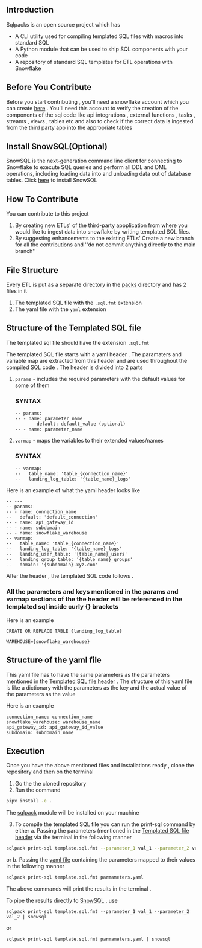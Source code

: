 Introduction
------------
Sqlpacks is an open source project which has 
 - A CLI utility used for compiling templated SQL files with macros into standard SQL  
 - A Python module that can be used to ship SQL components with your code
 - A repository of standard SQL templates for ETL operations with Snowflake 

Before You Contribute
---------------------
Before you start contributing , you'll need a snowflake account which you can create [here](https://signup.snowflake.com) . You'll need this account to verify the creation of the components of the sql code like api integrations , external functions , tasks , streams , views , tables etc and also to check if the correct data is ingested from the third party app
into the appropriate tables

Install SnowSQL(Optional)
--------------------------
SnowSQL is the next-generation command line client for connecting to Snowflake to execute SQL queries and perform all DDL and DML operations, including loading data into and unloading data out of database tables.
Click [here](https://docs.snowflake.com/en/user-guide/snowsql-install-config.html) to install SnowSQL

How To Contribute
-----------------
You can contribute to this project 
1. By creating new ETLs' of the third-party appplication from where you would like to ingest data into snowflake by writing templated SQL files.
2. By suggesting enhancements to the existing ETLs' 
Create a new branch for all the contributions and ''do not commit anything directly to the main branch''  

File Structure
--------------
Every ETL is put as a separate directory in the [packs](packs) directory and has 2 files in it
1. The templated SQL file with the ``.sql.fmt`` extension
2. The yaml file with the ``yaml`` extension

Structure of the Templated SQL file
-----------------------------------

The templated sql file should have the extension `.sql.fmt`

The templated SQL file starts with a yaml header . The paramaters and variable map are extracted from this header and are used throughout the compiled SQL code . 
The header is divided into 2 parts 
1. `params` - includes the required parameters with the default values for some of them 
    ### SYNTAX
    ```
    -- params:
    -- - name: parameter_name
            default: default_value (optional) 
    -- - name: parameter_name 
    ```

2. `varmap` - maps the variables to their extended values/names
    ### SYNTAX
    ```
    -- varmap:
    --   table_name: 'table_{connection_name}'
    --   landing_log_table: '{table_name}_logs'
    ```

Here is an example of what the yaml header looks like
```
-- ---
-- params:
-- - name: connection_name
--   default: 'default_connection'
-- - name: api_gateway_id
-- - name: subdomain
-- - name: snowflake_warehouse
-- varmap:
--   table_name: 'table_{connection_name}'
--   landing_log_table: '{table_name}_logs'
--   landing_user_table: '{table_name}_users'
--   landing_group_table: '{table_name}_groups'
--   domain: '{subdomain}.xyz.com'
```

After the header , the templated SQL code follows .

### All the parameters and keys mentioned in the params and varmap sections of the the header will be referenced in the templated sql inside curly {} brackets 

Here is an example 
```
CREATE OR REPLACE TABLE {landing_log_table}

WAREHOUSE={snowflake_warehouse}
```

Structure of the yaml file
--------------------------
This yaml file has to have the same parameters as the parameters mentioned in the  [Templated SQL file header](#Structure-of-the-Templated-SQL-file) . The structure of this yaml file is like a dictionary with the parameters as the key and the actual value of the parameters as the value

Here is an example
```
connection_name: connection_name
snowflake_warehouse: warehouse_name
api_gateway_id: api_gateway_id_value
subdomain: subdomain_name
```

Execution
---------

Once you have the above mentioned files and installations ready , clone the repository and then on the terminal
1. Go the the cloned repository
2. Run the command 
  ```zsh
  pipx install -e .
  ```
  The [sqlpack](sqlpack) module will be installed on your machine 

3. To compile the templated SQL file you can run the print-sql command by either
   a. Passing the parameters (mentioned in the [Templated SQL file header](#Structure-of-the-Templated-SQL-file) via the terminal in the following manner
```zsh
sqlpack print-sql template.sql.fmt --parameter_1 val_1 --parameter_2 val_2
```
or
  b. Passing the  [yaml file](#Structure-of-the-yaml-file) containing the parameters mapped to their values in the following manner
```zsh
sqlpack print-sql template.sql.fmt parmameters.yaml
```
The above commands will print the results in the terminal .

To pipe the results directly to [SnowSQL](#Install-SnowSQL(Optional)) , use
```
sqlpack print-sql template.sql.fmt --parameter_1 val_1 --parameter_2 val_2 | snowsql
```
or
```
sqlpack print-sql template.sql.fmt parmameters.yaml | snowsql
```
